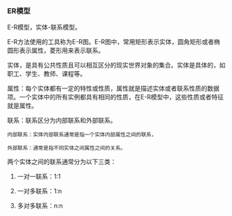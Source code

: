 ### ER模型

E-R模型，实体-联系模型。

E-R方法使用的工具称为E-R图。E-R图中，常用矩形表示实体，圆角矩形或者椭圆形表示属性，菱形用来表示联系。

实体，是具有公共性质且可以相互区分的现实世界对象的集合。实体是具体的，如职工、学生、教师、课程等。

属性：每个实体都有一定的特性或性质，属性就是描述实体或者联系性质的数据项。一个实体中的所有实例都具有相同的性质，在E-R模型中，这些性质或者特征就是属性。

联系：联系区分为内部联系和外部联系。

    内部联系：实体内部联系通常是指一个实体内部属性之间的联系，

    外部联系：通常是指不同实体之间属性之间的关系。

两个实体之间的联系通常分为以下三类：

1. 一对一联系：1:1

2. 一对多联系：1:n

3. 多对多联系：n:n
